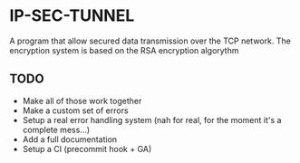 # IP-SEC-TUNNEL

A program that allow secured data transmission over the TCP network. The encryption system is based on the RSA encryption algorythm

## TODO

- Make all of those work together
- Make a custom set of errors
- Setup a real error handling system (nah for real, for the moment it's a complete mess...)
- Add a full documentation
- Setup a CI (precommit hook + GA)
